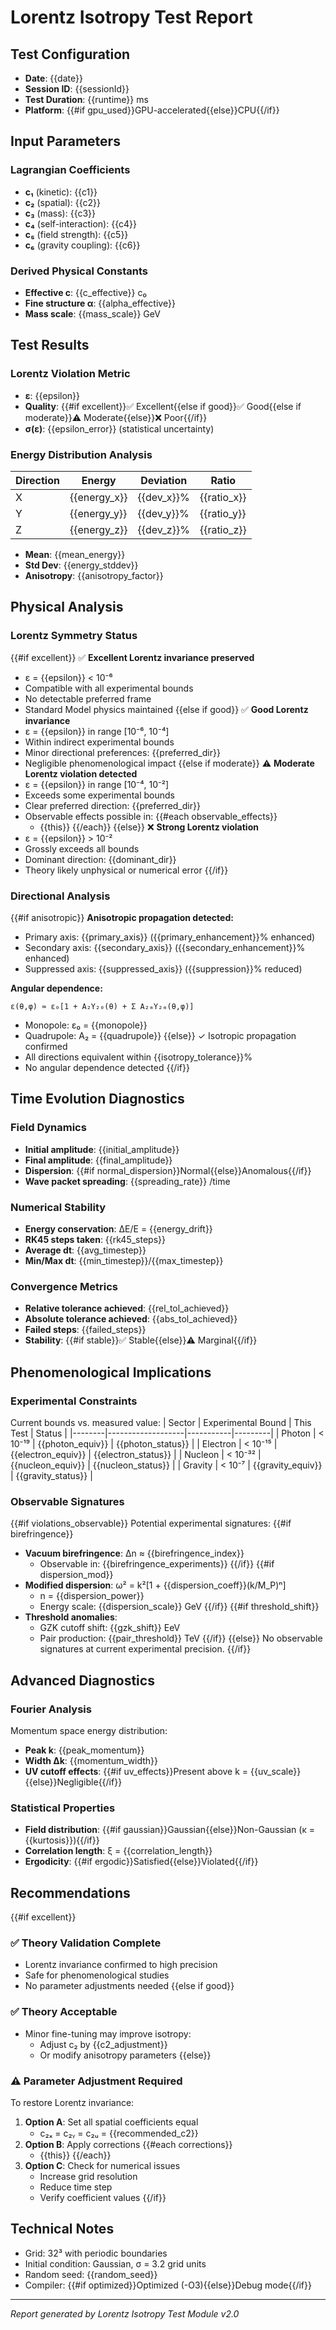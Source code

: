 # Lorentz Isotropy Test Report

## Test Configuration
- **Date**: {{date}}
- **Session ID**: {{sessionId}}
- **Test Duration**: {{runtime}} ms
- **Platform**: {{#if gpu_used}}GPU-accelerated{{else}}CPU{{/if}}

## Input Parameters
### Lagrangian Coefficients
- **c₁** (kinetic): {{c1}}
- **c₂** (spatial): {{c2}}
- **c₃** (mass): {{c3}}
- **c₄** (self-interaction): {{c4}}
- **c₅** (field strength): {{c5}}
- **c₆** (gravity coupling): {{c6}}

### Derived Physical Constants
- **Effective c**: {{c_effective}} c₀
- **Fine structure α**: {{alpha_effective}}
- **Mass scale**: {{mass_scale}} GeV

## Test Results

### Lorentz Violation Metric
- **ε**: {{epsilon}}
- **Quality**: {{#if excellent}}✅ Excellent{{else if good}}✅ Good{{else if moderate}}⚠️ Moderate{{else}}❌ Poor{{/if}}
- **σ(ε)**: {{epsilon_error}} (statistical uncertainty)

### Energy Distribution Analysis
| Direction | Energy | Deviation | Ratio |
|-----------|--------|-----------|-------|
| X | {{energy_x}} | {{dev_x}}% | {{ratio_x}} |
| Y | {{energy_y}} | {{dev_y}}% | {{ratio_y}} |
| Z | {{energy_z}} | {{dev_z}}% | {{ratio_z}} |

- **Mean**: {{mean_energy}}
- **Std Dev**: {{energy_stddev}}
- **Anisotropy**: {{anisotropy_factor}}

## Physical Analysis

### Lorentz Symmetry Status
{{#if excellent}}
✅ **Excellent Lorentz invariance preserved**
- ε = {{epsilon}} < 10⁻⁶
- Compatible with all experimental bounds
- No detectable preferred frame
- Standard Model physics maintained
{{else if good}}
✅ **Good Lorentz invariance**
- ε = {{epsilon}} in range [10⁻⁶, 10⁻⁴]
- Within indirect experimental bounds
- Minor directional preferences: {{preferred_dir}}
- Negligible phenomenological impact
{{else if moderate}}
⚠️ **Moderate Lorentz violation detected**
- ε = {{epsilon}} in range [10⁻⁴, 10⁻²]
- Exceeds some experimental bounds
- Clear preferred direction: {{preferred_dir}}
- Observable effects possible in:
  {{#each observable_effects}}
  - {{this}}
  {{/each}}
{{else}}
❌ **Strong Lorentz violation**
- ε = {{epsilon}} > 10⁻²
- Grossly exceeds all bounds
- Dominant direction: {{dominant_dir}}
- Theory likely unphysical or numerical error
{{/if}}

### Directional Analysis
{{#if anisotropic}}
**Anisotropic propagation detected:**
- Primary axis: {{primary_axis}} ({{primary_enhancement}}% enhanced)
- Secondary axis: {{secondary_axis}} ({{secondary_enhancement}}% enhanced)
- Suppressed axis: {{suppressed_axis}} ({{suppression}}% reduced)

**Angular dependence:**
```
ε(θ,φ) ≈ ε₀[1 + A₂Y₂₀(θ) + Σ A₂ₘY₂ₘ(θ,φ)]
```
- Monopole: ε₀ = {{monopole}}
- Quadrupole: A₂ = {{quadrupole}}
{{else}}
✓ Isotropic propagation confirmed
- All directions equivalent within {{isotropy_tolerance}}%
- No angular dependence detected
{{/if}}

## Time Evolution Diagnostics

### Field Dynamics
- **Initial amplitude**: {{initial_amplitude}}
- **Final amplitude**: {{final_amplitude}}
- **Dispersion**: {{#if normal_dispersion}}Normal{{else}}Anomalous{{/if}}
- **Wave packet spreading**: {{spreading_rate}} /time

### Numerical Stability
- **Energy conservation**: ΔE/E = {{energy_drift}}
- **RK45 steps taken**: {{rk45_steps}}
- **Average dt**: {{avg_timestep}}
- **Min/Max dt**: {{min_timestep}}/{{max_timestep}}

### Convergence Metrics
- **Relative tolerance achieved**: {{rel_tol_achieved}}
- **Absolute tolerance achieved**: {{abs_tol_achieved}}
- **Failed steps**: {{failed_steps}}
- **Stability**: {{#if stable}}✅ Stable{{else}}⚠️ Marginal{{/if}}

## Phenomenological Implications

### Experimental Constraints
Current bounds vs. measured value:
| Sector | Experimental Bound | This Test | Status |
|--------|-------------------|-----------|---------|
| Photon | < 10⁻¹⁹ | {{photon_equiv}} | {{photon_status}} |
| Electron | < 10⁻¹⁵ | {{electron_equiv}} | {{electron_status}} |
| Nucleon | < 10⁻³² | {{nucleon_equiv}} | {{nucleon_status}} |
| Gravity | < 10⁻⁷ | {{gravity_equiv}} | {{gravity_status}} |

### Observable Signatures
{{#if violations_observable}}
Potential experimental signatures:
{{#if birefringence}}
- **Vacuum birefringence**: Δn ≈ {{birefringence_index}}
  - Observable in: {{birefringence_experiments}}
{{/if}}
{{#if dispersion_mod}}
- **Modified dispersion**: ω² = k²[1 + {{dispersion_coeff}}(k/M_P)ⁿ]
  - n = {{dispersion_power}}
  - Energy scale: {{dispersion_scale}} GeV
{{/if}}
{{#if threshold_shift}}
- **Threshold anomalies**: 
  - GZK cutoff shift: {{gzk_shift}} EeV
  - Pair production: {{pair_threshold}} TeV
{{/if}}
{{else}}
No observable signatures at current experimental precision.
{{/if}}

## Advanced Diagnostics

### Fourier Analysis
Momentum space energy distribution:
- **Peak k**: {{peak_momentum}}
- **Width Δk**: {{momentum_width}}
- **UV cutoff effects**: {{#if uv_effects}}Present above k = {{uv_scale}}{{else}}Negligible{{/if}}

### Statistical Properties
- **Field distribution**: {{#if gaussian}}Gaussian{{else}}Non-Gaussian (κ = {{kurtosis}}){{/if}}
- **Correlation length**: ξ = {{correlation_length}}
- **Ergodicity**: {{#if ergodic}}Satisfied{{else}}Violated{{/if}}

## Recommendations

{{#if excellent}}
### ✅ Theory Validation Complete
- Lorentz invariance confirmed to high precision
- Safe for phenomenological studies
- No parameter adjustments needed
{{else if good}}
### ✅ Theory Acceptable
- Minor fine-tuning may improve isotropy:
  - Adjust c₂ by {{c2_adjustment}}
  - Or modify anisotropy parameters
{{else}}
### ⚠️ Parameter Adjustment Required
To restore Lorentz invariance:
1. **Option A**: Set all spatial coefficients equal
   - c₂ₓ = c₂ᵧ = c₂ᵤ = {{recommended_c2}}
2. **Option B**: Apply corrections
   {{#each corrections}}
   - {{this}}
   {{/each}}
3. **Option C**: Check for numerical issues
   - Increase grid resolution
   - Reduce time step
   - Verify coefficient values
{{/if}}

## Technical Notes
- Grid: 32³ with periodic boundaries  
- Initial condition: Gaussian, σ = 3.2 grid units
- Random seed: {{random_seed}}
- Compiler: {{#if optimized}}Optimized (-O3){{else}}Debug mode{{/if}}

---
*Report generated by Lorentz Isotropy Test Module v2.0*